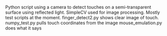 Python script using a camera to detect touches on a semi-transparent surface using reflected light.
SimpleCV used for image processing.
Mostly test scripts at the moment.
finger_detect2.py shows clear image of touch.
numpy_test.py pulls touch coordinates from the image
mouse_emulation.py does what it says
